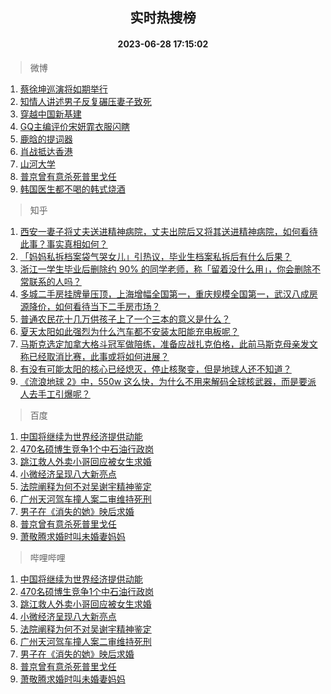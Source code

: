 <div align="center"><h2>实时热搜榜</h2><h4>2023-06-28 17:15:02</h4></div>

> 微博  

1. [蔡徐坤巡演将如期举行](https://s.weibo.com/weibo?q=%E8%94%A1%E5%BE%90%E5%9D%A4%E5%B7%A1%E6%BC%94%E5%B0%86%E5%A6%82%E6%9C%9F%E4%B8%BE%E8%A1%8C&t=31&band_rank=1&Refer=top)<br />
2. [知情人讲述男子反复碾压妻子致死](https://s.weibo.com/weibo?q=%23%E7%9F%A5%E6%83%85%E4%BA%BA%E8%AE%B2%E8%BF%B0%E7%94%B7%E5%AD%90%E5%8F%8D%E5%A4%8D%E7%A2%BE%E5%8E%8B%E5%A6%BB%E5%AD%90%E8%87%B4%E6%AD%BB%23&t=31&band_rank=2&Refer=top)<br />
3. [穿越中国新基建](https://s.weibo.com/weibo?q=%23%E7%A9%BF%E8%B6%8A%E4%B8%AD%E5%9B%BD%E6%96%B0%E5%9F%BA%E5%BB%BA%23&t=31&band_rank=3&Refer=top)<br />
4. [GQ主编评价宋妍霏衣服闪瞎](https://s.weibo.com/weibo?q=%23GQ%E4%B8%BB%E7%BC%96%E8%AF%84%E4%BB%B7%E5%AE%8B%E5%A6%8D%E9%9C%8F%E8%A1%A3%E6%9C%8D%E9%97%AA%E7%9E%8E%23&t=31&band_rank=4&Refer=top)<br />
5. [鹿晗的提词器](https://s.weibo.com/weibo?q=%23%E9%B9%BF%E6%99%97%E7%9A%84%E6%8F%90%E8%AF%8D%E5%99%A8%23&t=31&band_rank=5&Refer=top)<br />
6. [肖战抵达香港](https://s.weibo.com/weibo?q=%23%E8%82%96%E6%88%98%E6%8A%B5%E8%BE%BE%E9%A6%99%E6%B8%AF%23&t=31&band_rank=6&Refer=top)<br />
7. [山河大学](https://s.weibo.com/weibo?q=%E5%B1%B1%E6%B2%B3%E5%A4%A7%E5%AD%A6&t=31&band_rank=7&Refer=top)<br />
8. [普京曾有意杀死普里戈任](https://s.weibo.com/weibo?q=%23%E6%99%AE%E4%BA%AC%E6%9B%BE%E6%9C%89%E6%84%8F%E6%9D%80%E6%AD%BB%E6%99%AE%E9%87%8C%E6%88%88%E4%BB%BB%23&t=31&band_rank=8&Refer=top)<br />
9. [韩国医生都不喝的韩式烧酒](https://s.weibo.com/weibo?q=%E9%9F%A9%E5%9B%BD%E5%8C%BB%E7%94%9F%E9%83%BD%E4%B8%8D%E5%96%9D%E7%9A%84%E9%9F%A9%E5%BC%8F%E7%83%A7%E9%85%92&t=31&band_rank=9&Refer=top)<br />

> 知乎  

1. [西安一妻子将丈夫送进精神病院，丈夫出院后又将其送进精神病院，如何看待此事？事实真相如何？](https://www.zhihu.com/question/608899147)<br />
2. [「妈妈私拆档案袋气哭女儿」引热议，毕业生档案私拆后有什么后果？](https://www.zhihu.com/question/608989364)<br />
3. [浙江一学生毕业后删除约 90% 的同学老师，称「留着没什么用」，你会删除不常联系的人吗？](https://www.zhihu.com/question/608984327)<br />
4. [多城二手房挂牌量压顶，上海增幅全国第一，重庆规模全国第一，武汉八成房源降价，如何看待当下二手房市场？](https://www.zhihu.com/question/608945751)<br />
5. [普通农民花十几万供孩子上了一个三本的意义是什么？](https://www.zhihu.com/question/601925776)<br />
6. [夏天太阳如此强烈为什么汽车都不安装太阳能充电板呢？](https://www.zhihu.com/question/608434206)<br />
7. [马斯克选定加拿大格斗冠军做陪练，准备应战扎克伯格，此前马斯克母亲发文称已经取消比赛，此事或将如何进展？](https://www.zhihu.com/question/608939502)<br />
8. [有没有可能太阳的核心已经熄灭，停止核聚变，但是地球人还不知道？](https://www.zhihu.com/question/55606798)<br />
9. [《流浪地球 2》中，550w 这么快，为什么不用来解码全球核武器，而是要派人去手工引爆呢？](https://www.zhihu.com/question/597418932)<br />

> 百度  

1. [中国将继续为世界经济提供动能](https://www.baidu.com/s?wd=%E4%B8%AD%E5%9B%BD%E5%B0%86%E7%BB%A7%E7%BB%AD%E4%B8%BA%E4%B8%96%E7%95%8C%E7%BB%8F%E6%B5%8E%E6%8F%90%E4%BE%9B%E5%8A%A8%E8%83%BD&sa=fyb_news&rsv_dl=fyb_news)<br />
2. [470名硕博生竞争1个中石油行政岗](https://www.baidu.com/s?wd=470%E5%90%8D%E7%A1%95%E5%8D%9A%E7%94%9F%E7%AB%9E%E4%BA%891%E4%B8%AA%E4%B8%AD%E7%9F%B3%E6%B2%B9%E8%A1%8C%E6%94%BF%E5%B2%97&sa=fyb_news&rsv_dl=fyb_news)<br />
3. [跳江救人外卖小哥回应被女生求婚](https://www.baidu.com/s?wd=%E8%B7%B3%E6%B1%9F%E6%95%91%E4%BA%BA%E5%A4%96%E5%8D%96%E5%B0%8F%E5%93%A5%E5%9B%9E%E5%BA%94%E8%A2%AB%E5%A5%B3%E7%94%9F%E6%B1%82%E5%A9%9A&sa=fyb_news&rsv_dl=fyb_news)<br />
4. [小微经济呈现八大新亮点](https://www.baidu.com/s?wd=%E5%B0%8F%E5%BE%AE%E7%BB%8F%E6%B5%8E%E5%91%88%E7%8E%B0%E5%85%AB%E5%A4%A7%E6%96%B0%E4%BA%AE%E7%82%B9&sa=fyb_news&rsv_dl=fyb_news)<br />
5. [法院阐释为何不对吴谢宇精神鉴定](https://www.baidu.com/s?wd=%E6%B3%95%E9%99%A2%E9%98%90%E9%87%8A%E4%B8%BA%E4%BD%95%E4%B8%8D%E5%AF%B9%E5%90%B4%E8%B0%A2%E5%AE%87%E7%B2%BE%E7%A5%9E%E9%89%B4%E5%AE%9A&sa=fyb_news&rsv_dl=fyb_news)<br />
6. [广州天河驾车撞人案二审维持死刑](https://www.baidu.com/s?wd=%E5%B9%BF%E5%B7%9E%E5%A4%A9%E6%B2%B3%E9%A9%BE%E8%BD%A6%E6%92%9E%E4%BA%BA%E6%A1%88%E4%BA%8C%E5%AE%A1%E7%BB%B4%E6%8C%81%E6%AD%BB%E5%88%91&sa=fyb_news&rsv_dl=fyb_news)<br />
7. [男子在《消失的她》映后求婚](https://www.baidu.com/s?wd=%E7%94%B7%E5%AD%90%E5%9C%A8%E3%80%8A%E6%B6%88%E5%A4%B1%E7%9A%84%E5%A5%B9%E3%80%8B%E6%98%A0%E5%90%8E%E6%B1%82%E5%A9%9A&sa=fyb_news&rsv_dl=fyb_news)<br />
8. [普京曾有意杀死普里戈任](https://www.baidu.com/s?wd=%E6%99%AE%E4%BA%AC%E6%9B%BE%E6%9C%89%E6%84%8F%E6%9D%80%E6%AD%BB%E6%99%AE%E9%87%8C%E6%88%88%E4%BB%BB&sa=fyb_news&rsv_dl=fyb_news)<br />
9. [萧敬腾求婚时叫未婚妻妈妈](https://www.baidu.com/s?wd=%E8%90%A7%E6%95%AC%E8%85%BE%E6%B1%82%E5%A9%9A%E6%97%B6%E5%8F%AB%E6%9C%AA%E5%A9%9A%E5%A6%BB%E5%A6%88%E5%A6%88&sa=fyb_news&rsv_dl=fyb_news)<br />

> 哔哩哔哩  

1. [中国将继续为世界经济提供动能](https://www.baidu.com/s?wd=%E4%B8%AD%E5%9B%BD%E5%B0%86%E7%BB%A7%E7%BB%AD%E4%B8%BA%E4%B8%96%E7%95%8C%E7%BB%8F%E6%B5%8E%E6%8F%90%E4%BE%9B%E5%8A%A8%E8%83%BD&sa=fyb_news&rsv_dl=fyb_news)<br />
2. [470名硕博生竞争1个中石油行政岗](https://www.baidu.com/s?wd=470%E5%90%8D%E7%A1%95%E5%8D%9A%E7%94%9F%E7%AB%9E%E4%BA%891%E4%B8%AA%E4%B8%AD%E7%9F%B3%E6%B2%B9%E8%A1%8C%E6%94%BF%E5%B2%97&sa=fyb_news&rsv_dl=fyb_news)<br />
3. [跳江救人外卖小哥回应被女生求婚](https://www.baidu.com/s?wd=%E8%B7%B3%E6%B1%9F%E6%95%91%E4%BA%BA%E5%A4%96%E5%8D%96%E5%B0%8F%E5%93%A5%E5%9B%9E%E5%BA%94%E8%A2%AB%E5%A5%B3%E7%94%9F%E6%B1%82%E5%A9%9A&sa=fyb_news&rsv_dl=fyb_news)<br />
4. [小微经济呈现八大新亮点](https://www.baidu.com/s?wd=%E5%B0%8F%E5%BE%AE%E7%BB%8F%E6%B5%8E%E5%91%88%E7%8E%B0%E5%85%AB%E5%A4%A7%E6%96%B0%E4%BA%AE%E7%82%B9&sa=fyb_news&rsv_dl=fyb_news)<br />
5. [法院阐释为何不对吴谢宇精神鉴定](https://www.baidu.com/s?wd=%E6%B3%95%E9%99%A2%E9%98%90%E9%87%8A%E4%B8%BA%E4%BD%95%E4%B8%8D%E5%AF%B9%E5%90%B4%E8%B0%A2%E5%AE%87%E7%B2%BE%E7%A5%9E%E9%89%B4%E5%AE%9A&sa=fyb_news&rsv_dl=fyb_news)<br />
6. [广州天河驾车撞人案二审维持死刑](https://www.baidu.com/s?wd=%E5%B9%BF%E5%B7%9E%E5%A4%A9%E6%B2%B3%E9%A9%BE%E8%BD%A6%E6%92%9E%E4%BA%BA%E6%A1%88%E4%BA%8C%E5%AE%A1%E7%BB%B4%E6%8C%81%E6%AD%BB%E5%88%91&sa=fyb_news&rsv_dl=fyb_news)<br />
7. [男子在《消失的她》映后求婚](https://www.baidu.com/s?wd=%E7%94%B7%E5%AD%90%E5%9C%A8%E3%80%8A%E6%B6%88%E5%A4%B1%E7%9A%84%E5%A5%B9%E3%80%8B%E6%98%A0%E5%90%8E%E6%B1%82%E5%A9%9A&sa=fyb_news&rsv_dl=fyb_news)<br />
8. [普京曾有意杀死普里戈任](https://www.baidu.com/s?wd=%E6%99%AE%E4%BA%AC%E6%9B%BE%E6%9C%89%E6%84%8F%E6%9D%80%E6%AD%BB%E6%99%AE%E9%87%8C%E6%88%88%E4%BB%BB&sa=fyb_news&rsv_dl=fyb_news)<br />
9. [萧敬腾求婚时叫未婚妻妈妈](https://www.baidu.com/s?wd=%E8%90%A7%E6%95%AC%E8%85%BE%E6%B1%82%E5%A9%9A%E6%97%B6%E5%8F%AB%E6%9C%AA%E5%A9%9A%E5%A6%BB%E5%A6%88%E5%A6%88&sa=fyb_news&rsv_dl=fyb_news)<br />
